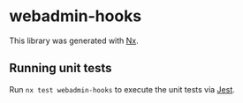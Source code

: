 # webadmin-hooks

This library was generated with [Nx](https://nx.dev).

## Running unit tests

Run `nx test webadmin-hooks` to execute the unit tests via [Jest](https://jestjs.io).
